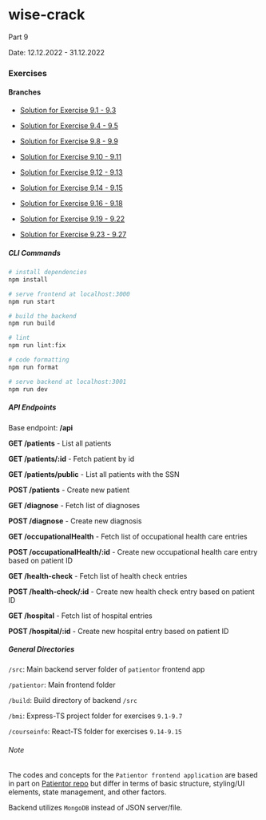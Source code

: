 # wise-crack
Part 9

Date: 12.12.2022 - 31.12.2022

### Exercises

#### Branches

- [Solution for Exercise 9.1 - 9.3](https://github.com/aiotrope/wise-crack/tree/9.19)

- [Solution for Exercise 9.4 - 9.5](https://github.com/aiotrope/wise-crack/tree/9.20)

- [Solution for Exercise 9.8 - 9.9](https://github.com/aiotrope/wise-crack/tree/9.11)

- [Solution for Exercise 9.10 - 9.11](https://github.com/aiotrope/wise-crack/tree/9.12)

- [Solution for Exercise 9.12 - 9.13](https://github.com/aiotrope/wise-crack/tree/9.13)

- [Solution for Exercise 9.14 - 9.15](https://github.com/aiotrope/wise-crack/tree/9.18)

- [Solution for Exercise 9.16 - 9.18](https://github.com/aiotrope/wise-crack/tree/9.14)

- [Solution for Exercise 9.19 - 9.22](https://github.com/aiotrope/wise-crack/tree/9.16)

- [Solution for Exercise 9.23 - 9.27](https://github.com/aiotrope/wise-crack/tree/9.17)


##### CLI Commands

``` bash
# install dependencies
npm install

# serve frontend at localhost:3000 
npm run start

# build the backend
npm run build

# lint
npm run lint:fix

# code formatting
npm run format

# serve backend at localhost:3001
npm run dev
```

##### API Endpoints 

Base endpoint: **/api**

**GET /patients** - List all patients

**GET /patients/:id** - Fetch patient by id

**GET /patients/public** - List all patients with the SSN

**POST /patients** - Create new patient

**GET /diagnose** - Fetch list of diagnoses

**POST /diagnose** - Create new diagnosis

**GET /occupationalHealth** - Fetch list of occupational health care entries

**POST /occupationalHealth/:id** - Create new occupational health care entry based on patient ID

**GET /health-check** - Fetch list of health check entries

**POST /health-check/:id** - Create new health check entry based on patient ID

**GET /hospital** - Fetch list of hospital entries

**POST /hospital/:id** - Create new hospital entry based on patient ID

##### General Directories

`/src`: Main backend server folder of `patientor` frontend app

`/patientor`: Main frontend folder

`/build`: Build directory of backend `/src`

`/bmi`: Express-TS project folder for exercises `9.1-9.7` 

`/courseinfo`: React-TS folder for exercises `9.14-9.15`

###### Note

The codes and concepts for the `Patientor frontend application` are based in part on [Patientor repo](https://github.com/fullstack-hy2020/patientor) but differ in terms of basic structure, styling/UI elements, state management, and other factors.

Backend utilizes `MongoDB` instead of JSON server/file.






